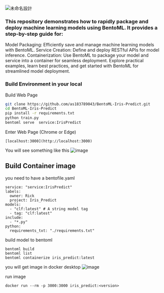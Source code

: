 
![未命名設計](https://github.com/user-attachments/assets/d2f47d4e-2fa2-4c34-b416-89591a2b9722)

### This repository demonstrates how to rapidly package and deploy machine learning models using BentoML. It provides a step-by-step guide for:

Model Packaging: Efficiently save and manage machine learning models with BentoML.
Service Creation: Define and deploy RESTful APIs for model inference.
Containerization: Use BentoML to package your model and service into a container for seamless deployment.
Explore practical examples, learn best practices, and get started with BentoML for streamlined model deployment.


### Build Environment in your local 

Build Web Page 
```bash
git clone https://github.com/as183789043/BentoML-Iris-Predict.git
cd BentoML-Iris-Predict
pip install -r requirements.txt
python train.py
bentoml serve  service:IrisPredict
```

Enter Web Page (Chrome or Edge)
```
[localhost:3000](http://localhost:3000)
```
You will see something like this
![image](https://github.com/user-attachments/assets/54f838a8-4cd0-4af8-9732-7e27eb4e97c5)

## Build Container image
you need to have a bentofile.yaml
```yanl
service: "service:IrisPredict"
labels:
  owner: Rick
  project: Iris_Predict
models:
  - "clf:latest" # A string model tag
  - tag: "clf:latest"
include:
  - "*.py"
python:
  requirements_txt: "./requirements.txt"
```

build model to bentoml 
```
bentoml build
bentoml list
bentoml containerize iris_predict:latest
```

you will get image in docker desktop
![image](https://github.com/user-attachments/assets/ef1a6015-4008-471c-97f5-0c80d94296d4)


run image
```
docker run --rm -p 3000:3000 iris_predict:<version>
```




